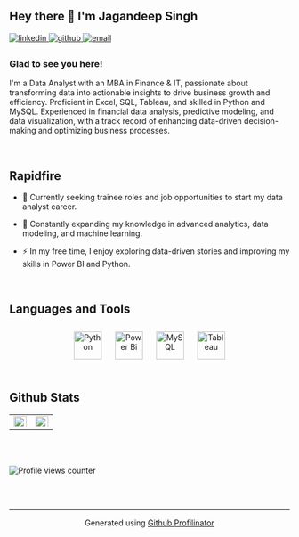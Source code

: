 ## Hey there 👋 I'm Jagandeep Singh  
  

<a href="https://www.linkedin.com/in/jagandsingh/" target="_blank">
<img src=https://img.shields.io/badge/linkedin-%231E77B5.svg?&style=for-the-badge&logo=linkedin&logoColor=white alt=linkedin style="margin-bottom: 5px;" />
</a>
<a href="https://github.com/Jagandeep-Singh" target="_blank">
<img src=https://img.shields.io/badge/github-%2324292e.svg?&style=for-the-badge&logo=github&logoColor=white alt=github style="margin-bottom: 5px;" />
</a>
<a href="https://mail.google.com/mail/?view=cm&to=jdsingh0912@gmail.com" target="_blank">
<img src="https://img.shields.io/badge/email-%23D14836.svg?&style=for-the-badge&logo=gmail&logoColor=white" alt="email" style="margin-bottom: 5px;" />
</a>
 
  



### Glad to see you here!  
I'm a Data Analyst with an MBA in Finance & IT, passionate about transforming data into actionable insights to drive business growth and efficiency. Proficient in Excel, SQL, Tableau, and skilled in Python and MySQL. Experienced in financial data analysis, predictive modeling, and data visualization, with a track record of enhancing data-driven decision-making and optimizing business processes.  
  

<br/>  


## Rapidfire  
- 🔭 Currently seeking trainee roles and job opportunities to start my data analyst career.  
  

- 🌱 Constantly expanding my knowledge in advanced analytics, data modeling, and machine learning.  
  

- ⚡  In my free time, I enjoy exploring data-driven stories and improving my skills in Power BI and Python.  
  

<br/>  


## Languages and Tools  
<div align="center">  
<a href="https://www.python.org/" target="_blank"><img style="margin: 10px" src="https://profilinator.rishav.dev/skills-assets/python-original.svg" alt="Python" height="50" /></a>  
<a href="https://powerbi.microsoft.com/en-us/" target="_blank"><img style="margin: 10px" src="https://profilinator.rishav.dev/skills-assets/powerbi.png" alt="Power Bi" height="50" /></a>    
<a href="https://www.mysql.com/" target="_blank"><img style="margin: 10px" src="https://profilinator.rishav.dev/skills-assets/mysql-original-wordmark.svg" alt="MySQL" height="50" /></a>  
<a href="https://www.tableau.com/" target="_blank"><img style="margin: 10px" src="https://profilinator.rishav.dev/skills-assets/tableau.svg" alt="Tableau" height="50" /></a>  
</div>  

<br/>  


## Github Stats  
<table><tr><td valign="top" width="50%">

<img src="https://github-readme-stats.vercel.app/api?username=Jagandeep-Singh&show_icons=true&count_private=true&hide_border=true" align="left" style="width: 100%" />

</td><td valign="top" width="50%">

<img src="https://github-readme-stats.vercel.app/api/top-langs/?username=Jagandeep-Singh&hide_border=true&layout=compact" align="left" style="width: 100%" />

</td></tr></table>  

<br/>  

  

<br/>  

![Profile views counter](https://komarev.com/ghpvc/?username=Jagandeep-Singh&&style=flat-square)  
  

<br/>  


<br />

----
<div align="center">Generated using <a href="https://profilinator.rishav.dev/" target="_blank">Github Profilinator</a></div>
